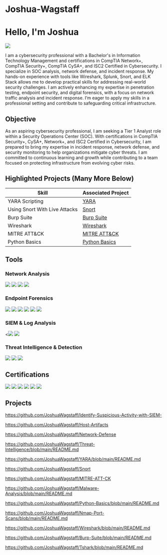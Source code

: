 # Joshua-Wagstaff
# Hello, I'm Joshua
<a href="https://www.linkedin.com/in/jjcwagstaff/"><img src="https://img.shields.io/badge/-LinkedIn-0072b1?&style=for-the-badge&logo=linkedin&logoColor=white" /></a>

I am a cybersecurity professional with a Bachelor's in Information Technology Management and certifications in CompTIA Network+, CompTIA Security+, CompTIA CySA+, and ISC2 Certified in Cybersecurity. I specialize in SOC analysis, network defense, and incident response. My hands-on experience with tools like Wireshark, Splunk, Snort, and ELK Stack allows me to develop practical skills for addressing real-world security challenges. I am actively enhancing my expertise in penetration testing, endpoint security, and digital forensics, with a focus on network traffic analysis and incident response. I’m eager to apply my skills in a professional setting and contribute to safeguarding critical infrastructure.

## Objective

As an aspiring cybersecurity professional, I am seeking a Tier 1 Analyst role within a Security Operations Center (SOC). With certifications in CompTIA Security+, CySA+, Network+, and ISC2 Certified in Cybersecurity, I am prepared to bring my expertise in incident response, network defense, and security monitoring to help organizations mitigate cyber threats. I am committed to continuous learning and growth while contributing to a team focused on protecting infrastructure from evolving cyber risks.

## Highlighted Projects (Many More Below)

| Skill                                         | Associated Project         |
|-----------------------------------------------|----------------------------|
| YARA Scripting                                | <a href="https://github.com/JoshuaWagstaff/YARA/blob/main/README.md">YARA</a>|
| Using Snort With Live Attacks                 | <a href="https://github.com/JoshuaWagstaff/Snort">Snort</a>|
| Burp Suite                                    |  <a href="https://github.com/JoshuaWagstaff/Burp-Suite/blob/main/README.md">Burp Suite</a>|
| Wireshark                                     | <a href="https://github.com/JoshuaWagstaff/Wireshark/blob/main/README.md">Wireshark</a>|
| MITRE ATT&CK                                  | <a href="https://github.com/JoshuaWagstaff/MITRE-ATT-CK">MITRE ATT&CK</a>|
| Python Basics                                 | <a href="https://github.com/JoshuaWagstaff/Python-Basics/blob/main/README.md">Python Basics</a>|
## Tools

### Network Analysis
<div>
    <img src="https://img.shields.io/badge/-Wireshark-1E90FF?&style=for-the-badge&logoColor=white" />
<img src="https://img.shields.io/badge/-Zeek-4682B4?&style=for-the-badge&logoColor=white" />
<img src="https://img.shields.io/badge/-Snort-B22222?&style=for-the-badge&logoColor=white" />
<img src="https://img.shields.io/badge/-NetworkMiner-DC143C?&style=for-the-badge&logoColor=white" />
</div>

### Endpoint Forensics
<div>
<img src="https://img.shields.io/badge/-Sysinternals-2E8B57?&style=for-the-badge&logoColor=white" />
<img src="https://img.shields.io/badge/-Sysmon-3CB371?&style=for-the-badge&logoColor=white" />
<img src="https://img.shields.io/badge/-Autopsy-556B2F?&style=for-the-badge&logoColor=white" />
<img src="https://img.shields.io/badge/-Redline-6B8E23?&style=for-the-badge&logoColor=white" />
<img src="https://img.shields.io/badge/-KAPE-228B22?&style=for-the-badge&logoColor=white" />
<img src="https://img.shields.io/badge/-Volatility-2F4F4F?&style=for-the-badge&logoColor=white" />
</div>

### SIEM & Log Analysis
<div>
    <<img src="https://img.shields.io/badge/-Splunk-DAA520?&style=for-the-badge&logoColor=white" />
<img src="https://img.shields.io/badge/-ELK%20Stack-FFD700?&style=for-the-badge&logoColor=black" />
</div>
        
### Threat Intelligence & Detection
<div>
<img src="https://img.shields.io/badge/-OpenCTI-800080?&style=for-the-badge&logoColor=white" />
<img src="https://img.shields.io/badge/-MISP-9932CC?&style=for-the-badge&logoColor=white" />
<img src="https://img.shields.io/badge/-YARA-BA55D3?&style=for-the-badge&logoColor=white" />
</div>

## Certifications
<div>
<img src="https://img.shields.io/badge/-Security%2B-FF0000?&style=for-the-badge&logo=CompTIA&logoColor=white" />
<img src="https://img.shields.io/badge/-Network%2B-007ACC?&style=for-the-badge&logo=CompTIA&logoColor=white" />
<img src="https://img.shields.io/badge/-CompTIA%20CySA%2B-800080?&style=for-the-badge&logo=CompTIA&logoColor=white" />
<img src="https://img.shields.io/badge/-ISC2%20Certified%20in%20Cybersecurity-006400?&style=for-the-badge&logoColor=white" />
<img src="https://img.shields.io/badge/-CompTIA%20PenTest%2B%20%28Scheduled%29-8B0000?&style=for-the-badge&logo=CompTIA&logoColor=white" />
<img src="https://img.shields.io/badge/-Information%20Technology%20Management%20(WGU)-002E5D?&style=for-the-badge&logoColor=white" />

</div>

## Projects 
https://github.com/JoshuaWagstaff/Identify-Suspicious-Activity-with-SIEM-

https://github.com/JoshuaWagstaff/Host-Artifacts

https://github.com/JoshuaWagstaff/Network-Defense

https://github.com/JoshuaWagstaff/Threat-Intelligence/blob/main/README.md

https://github.com/JoshuaWagstaff/YARA/blob/main/README.md

https://github.com/JoshuaWagstaff/Snort

https://github.com/JoshuaWagstaff/MITRE-ATT-CK

https://github.com/JoshuaWagstaff/Malware-Analysis/blob/main/README.md

https://github.com/JoshuaWagstaff/Python-Basics/blob/main/README.md

https://github.com/JoshuaWagstaff/Nmap-Port-Scans/blob/main/README.md

https://github.com/JoshuaWagstaff/Wireshark/blob/main/README.md

https://github.com/JoshuaWagstaff/Burp-Suite/blob/main/README.md

https://github.com/JoshuaWagstaff/Tshark/blob/main/README.md
